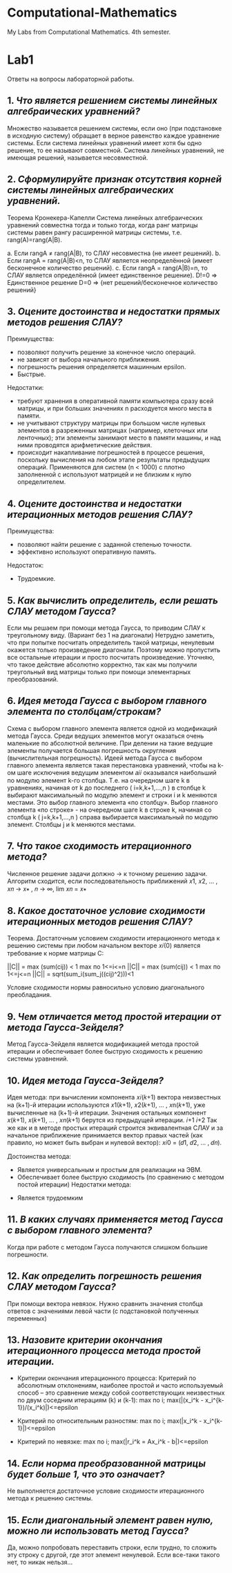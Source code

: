 # Computational-Mathematics
My Labs from Computational Mathematics. 4th semester. 


# Lab1 
Ответы на вопросы лабораторной работы. 

## 1. _Что является решением системы линейных алгебраических уравнений?_

Множество называется решением системы, если оно (при подстановке в исходную систему) обращает в верное равенство каждое уравнение системы. Если система линейных уравнений имеет хотя бы одно решение, то ее называют совместной. Система линейных уравнений, не имеющая решений, называется несовместной.

## 2. _Сформулируйте признак отсутствия корней системы линейных алгебраических уравнений._

Теорема Кронекера-Капелли
Система линейных алгебраических уравнений совместна тогда и только тогда, когда ранг матрицы системы равен рангу расширенной матрицы системы, т.е. rang(A)=rang(A|В).

a. Если rangA ≠ rang(A|В), то СЛАУ несовместна (не имеет решений).
b. Если rangA = rang(A|В)<n, то СЛАУ является неопределённой (имеет бесконечное количество решений).
c. Если rangA = rang(A|В)=n, то СЛАУ является определённой (имеет единственное решение).
D!=0 => Единственное решение 
D=0 => {нет решений/бесконечное количество решений}

## 3. _Оцените достоинства и недостатки прямых методов решения СЛАУ?_
Преимущества: 
+ позволяют получить решение за конечное число операций.
+ не зависят от выбора начального приближения.
+ погрешность решения определяется машинным epsilon.
+ Быстрые.

Недостатки: 
- требуют хранения в оперативной памяти компьютера сразу всей матрицы, и при больших значениях n расходуется много места в памяти.
- не учитывают структуру матрицы при большом числе нулевых элементов в разреженных матрицах (например, клеточных или ленточных); эти элементы занимают место в памяти машины, и над ними проводятся арифметические действия.
- происходит накапливание погрешностей в процессе решения, поскольку вычисления на любом этапе результаты предыдущих операций. Применяются для систем (n < 1000) с плотно заполненной с
используют
матрицей и не близким к нулю определителем.

## 4. _Оцените достоинства и недостатки итерационных методов решения СЛАУ?_
Преимущества: 
+ позволяют найти решение с заданной степенью точности.
+ эффективно используют оперативную память.

Недостаток: 
- Трудоемкие.

## 5. _Как вычислить определитель, если решать СЛАУ методом Гаусса?_
Если мы решаем при помощи метода Гаусса, то приводим СЛАУ к треугольному виду. (Вариант без 1 на диагонали)
Нетрудно заметить, что при попытке посчитать определитель такой матрицы, ненулевым окажется только произведение диагонали. Поэтому можно пропустить все остальные итерации и просто посчитать произведение. Уточняю, что такое действие абсолютно корректно, так как мы получили треугольный вид матрицы только при помощи элементарных преобразований. 

## 6. _Идея метода Гаусса с выбором главного элемента по столбцам/строкам?_

Схема с выбором главного элемента является одной из модификаций метода Гаусса.
Среди ведущих элементов могут оказаться очень маленькие по абсолютной величине. При делении на такие ведущие элементы получается большая погрешность округления (вычислительная погрешность).
Идеей метода Гаусса с выбором главного элемента является такая перестановка уравнений, чтобы на k-ом шаге исключения ведущим элементом 𝑎𝑖𝑖 оказывался наибольший по модулю элемент k-го столбца.
Т.е. на очередном шаге k в уравнениях, начиная от k до последнего ( i=k,k+1,...,n ) в столбце k выбирают максимальный по модулю элемент и строки i и k меняются местами. Это выбор главного элемента «по столбцу».
Выбор главного элемента «по строке» - на очередном шаге k в строке k, начиная со столбца k ( j=k,k+1,...,n ) справа выбирается максимальный по модулю элемент. Столбцы j и k меняются местами.

## 7. _Что такое сходимость итерационного метода?_

Численное решение задачи должно -> к точному решению задачи. Алгоритм сходится, если последовательность приближений 𝑥1, 𝑥2, ... , 𝑥𝑛 → 𝑥∗ , 𝑛 → ∞, lim 𝑥𝑛 = 𝑥∗

## 8. _Какое достаточное условие сходимости итерационных методов решения СЛАУ?_

Теорема. Достаточным условием сходимости итерационного метода к
решению системы при любом начальном векторе 𝑥𝑖(0) является требование к норме матрицы С:

||C|| = max (sum(cij)) < 1 max по 1<=i<=n
||C|| = max (sum(cij)) < 1 max по 1<=j<=n
||C|| = sqrt(sum_i(sum_j((cij)^2)))<1

Условие сходимости нормы равносильно условию диагонального преобладания. 


## 9. _Чем отличается метод простой итерации от метода Гаусса-Зейделя?_

Метод Гаусса-Зейделя является модификацией метода простой итерации и обеспечивает более быструю сходимость к решению системы
уравнений.

## 10. _Идея метода Гаусса-Зейделя?_

Идея метода: при вычислении компонента 𝑥𝑖(𝑘+1) вектора неизвестных на (k+1)-й итерации используются 𝑥1(𝑘+1), 𝑥2(𝑘+1), ... , 𝑥n(𝑘+1),
уже вычисленные на (k+1)-й итерации. Значения остальных компонент 𝑥(𝑘+1), 𝑥(𝑘+1), ... , 𝑥𝑛(𝑘+1) берутся из предыдущей итерации.
𝑖+1 𝑖+2
Так же как и в методе простых итераций строится эквивалентная СЛАУ и за начальное приближение принимается вектор правых частей (как правило, но может быть выбран и нулевой вектор): 𝑥𝑖0 = (𝑑1, 𝑑2, ... , 𝑑𝑛).

Достоинства метода:
+ Является универсальным и простым для реализации на ЭВМ.
+ Обеспечивает более быструю сходимость (по сравнению с методом постой итерации)
Недостатки метода:
- Является трудоемким

## 11. _В каких случаях применяется метод Гаусса с выбором главного элемента?_

Когда при работе с методом Гаусса получаются слишком большие погрешности. 

## 12. _Как определить погрешность решения СЛАУ методом Гаусса?_

При помощи вектора невязок. Нужно сравнить значения столбца ответов с значениями левой части (с подстановкой полученных переменных)

## 13. _Назовите критерии окончания итерационного процесса метода простой итерации._

* Критерии окончания итерационного процесса:
Критерий по абсолютным отклонениям, наиболее простой и часто используемый способ – это сравнение между собой соответствующих неизвестных по двум соседним итерациям (k) и (k-1):
max по i; max(|(x_i^k - x_i^{k-1})/(x_i^k)|)<=epsilon

* Критерий по относительным разностям:
max по i; max(|x_i^k - x_i^{k-1}|)<=epsilon

* Критерий по невязке:
max по i; max(|r_i^k = Ax_i^k - b|)<=epsilon

## 14. _Если норма преобразованной матрицы будет больше 1, что это означает?_ 

Не выполняется достаточное условие сходимости итерационного метода к
решению системы.

## 15. _Если диагональный элемент равен нулю, можно ли использовать метод Гаусса?_
Да, можно попробовать переставить строки, если трудно, то сложить эту строку с другой, где этот элемент ненулевой. Если все-таки такого нет, то никак нельзя... 

